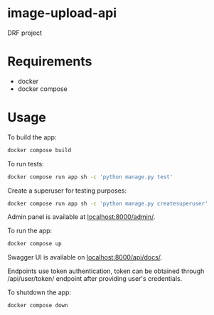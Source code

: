 # image-upload-api
DRF project
# Requirements
- docker
- docker compose
# Usage
To build the app:
```bash
docker compose build
```
To run tests:
```bash
docker compose run app sh -c 'python manage.py test'
```
Create a superuser for testing purposes:
```bash
docker compose run app sh -c 'python manage.py createsuperuser'
```
Admin panel is available at [localhost:8000/admin/](localhost:8000/admin/).


To run the app:
```bash
docker compose up
```
Swagger UI is available on [localhost:8000/api/docs/](localhost:8000/api/docs).

Endpoints use token authentication, token can be obtained through /api/user/token/ endpoint after providing user's credentials.


To shutdown the app:
```bash
docker compose down
```